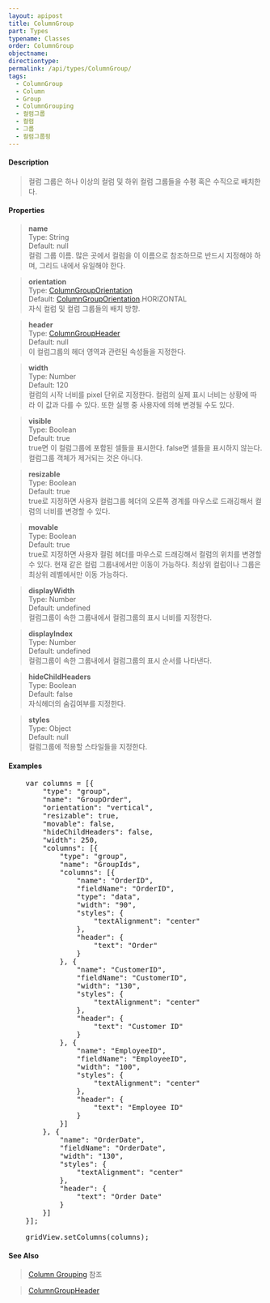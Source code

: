 ```yaml
---
layout: apipost
title: ColumnGroup
part: Types
typename: Classes
order: ColumnGroup
objectname: 
directiontype: 
permalink: /api/types/ColumnGroup/
tags:
  - ColumnGroup
  - Column
  - Group
  - ColumnGrouping
  - 컬럼그룹
  - 컬럼
  - 그룹
  - 컬럼그룹핑
---
```


#### Description

> 컬럼 그룹은 하나 이상의 컬럼 및 하위 컬럼 그룹들을 수평 혹은 수직으로 배치한다.

#### Properties

> **name**  
> Type: String   
> Default:  null     
> 컬럼 그룹 이름. 많은 곳에서 컬럼을 이 이름으로 참조하므로 반드시 지정해야 하며, 그리드 내에서 유일해야 한다. 

> **orientation**  
> Type: [ColumnGroupOrientation](/api/types/ColumnGroupOrientation)  
> Default: [ColumnGroupOrientation](/api/types/ColumnGroupOrientation).HORIZONTAL   
> 자식 컬럼 및 컬럼 그룹들의 배치 방향. 

> **header**  
> Type: [ColumnGroupHeader](/api/types/ColumnGroupHeader)   
> Default: null  
> 이 컬럼그룹의 헤더 영역과 관련된 속성들을 지정한다.    

> **width**  
> Type: Number   
> Default: 120   
> 컬럼의 시작 너비를 pixel 단위로 지정한다. 컬럼의 실제 표시 너비는 상황에 따라 이 값과 다를 수 있다. 또한 실행 중 사용자에 의해 변경될 수도 있다. 

> **visible**  
> Type: Boolean   
> Default:  true      
> true면 이 컬럼그룹에 포함된 셀들을 표시한다. false면 셀들을 표시하지 않는다. 컬럼그룹 객체가 제거되는 것은 아니다.  

> **resizable**  
> Type: Boolean   
> Default:  true      
> true로 지정하면 사용자 컬럼그룹 헤더의 오른쪽 경계를 마우스로 드래깅해서 컬럼의 너비를 변경할 수 있다.   

> **movable**  
> Type: Boolean   
> Default:  true     
> true로 지정하면 사용자 컬럼 헤더를 마우스로 드래깅해서 컬럼의 위치를 변경할 수 있다. 현재 같은 컬럼 그룹내에서만 이동이 가능하다. 최상위 컬럼이나 그룹은 최상위 레벨에서만 이동 가능하다.  

> **displayWidth**  
> Type: Number   
> Default: undefined     
> 컬럼그룹이 속한 그룹내에서 컬럼그룹의 표시 너비를 지정한다.    

> **displayIndex**  
> Type: Number   
> Default:  undefined      
> 컬럼그룹이 속한 그룹내에서  컬럼그룹의 표시 순서를 나타낸다.   

> **hideChildHeaders**  
> Type: Boolean   
> Default:  false      
> 자식헤더의 숨김여부를 지정한다.   

> **styles**  
> Type: Object   
> Default:  null     
> 컬럼그룹에 적용할 스타일들을 지정한다.     

#### Examples   

<pre class="prettyprint">
	var columns = [{
        "type": "group",
        "name": "GroupOrder",
        "orientation": "vertical",
        "resizable": true,
        "movable": false,
        "hideChildHeaders": false,
        "width": 250,
        "columns": [{
            "type": "group",
            "name": "GroupIds",
            "columns": [{
                "name": "OrderID",
                "fieldName": "OrderID",
                "type": "data",
                "width": "90",
                "styles": {
                    "textAlignment": "center"
                },
                "header": {
                    "text": "Order"
                }
            }, {
                "name": "CustomerID",
                "fieldName": "CustomerID",
                "width": "130",
                "styles": {
                    "textAlignment": "center"
                },
                "header": {
                    "text": "Customer ID"
                }
            }, {
                "name": "EmployeeID",
                "fieldName": "EmployeeID",
                "width": "100",
                "styles": {
                    "textAlignment": "center"
                },
                "header": {
                    "text": "Employee ID"
                }
            }]
        }, {
            "name": "OrderDate",
            "fieldName": "OrderDate",
            "width": "130",
            "styles": {
                "textAlignment": "center"
            },
            "header": {
                "text": "Order Date"
            }
        }]
	}];
	
	gridView.setColumns(columns);
</pre>

#### See Also 

> [Column Grouping](http://demo.realgrid.net/Demo/ColumnGrouping) 참조  

> [ColumnGroupHeader](/api/types/ColumnGroupHeader)  

